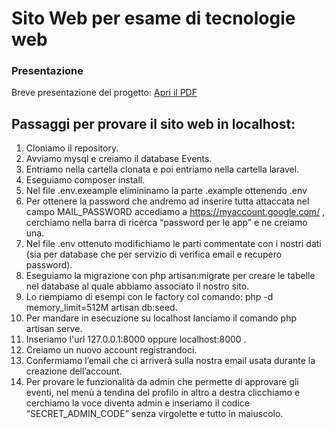 # Sito Web per esame di tecnologie web
### Presentazione

Breve presentazione del progetto: 
[Apri il PDF](E-vents.pdf)
## Passaggi per provare il sito web in localhost:

 1. Cloniamo il repository.
 2. Avviamo mysql e creiamo il database Events.
 3. Entriamo nella cartella clonata e poi entriamo nella cartella laravel.
 4. Eseguiamo composer install.
 5. Nel file .env.exeample elimininamo la parte .example ottenendo .env
 6. Per ottenere la password che andremo ad inserire tutta attaccata nel campo MAIL_PASSWORD accediamo a https://myaccount.google.com/ , cerchiamo nella barra di ricerca “password per le app” e ne creiamo una.
 7. Nel file .env ottenuto modifichiamo le parti commentate con i nostri dati (sia per database che per servizio di verifica email e recupero password).
 8. Eseguiamo la migrazione con php artisan:migrate per creare le tabelle nel database al quale abbiamo associato il nostro sito.
 9. Lo riempiamo di esempi con le factory col comando: php -d memory_limit=512M artisan db:seed.
 10. Per mandare in esecuzione su localhost lanciamo il comando php artisan serve.
 11. Inseriamo l'url 127.0.0.1:8000 oppure localhost:8000 .
 12. Creiamo un nuovo account registrandoci.
 13. Confermiamo l’email che ci arriverà sulla nostra email usata durante la creazione dell’account.
 14. Per provare le funzionalità da admin che permette di approvare gli eventi, nel menù a tendina del profilo in altro a destra clicchiamo e cerchiamo la voce diventa admin e inseriamo il codice “SECRET_ADMIN_CODE” senza virgolette e tutto in maiuscolo.



